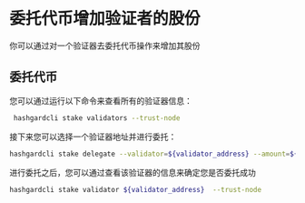 # 委托代币增加验证者的股份
你可以通过对一个验证器去委托代币操作来增加其股份

## 委托代币
您可以通过运行以下命令来查看所有的验证器信息：
```bash
 hashgardcli stake validators --trust-node
```

接下来您可以选择一个验证器地址并进行委托：
```bash
hashgardcli stake delegate --validator=${validator_address} --amount=${amount}  --chain-id=${chain-id} --from=${wallet_name} 
```

进行委托之后，您可以通过查看该验证器的信息来确定您是否委托成功
```bash
hashgardcli stake validator ${validator_address}  --trust-node
```

